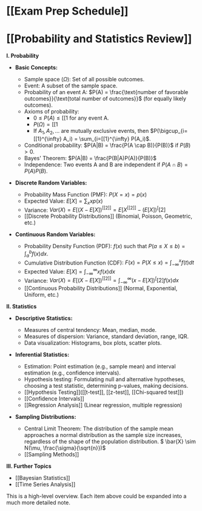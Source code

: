 # [[Exam Prep Schedule]]
# [[Probability and Statistics Review]]

**I. Probability**

* **Basic Concepts:**
    * Sample space ($\Omega$): Set of all possible outcomes.
    * Event: A subset of the sample space.
    * Probability of an event A: $P(A) = \frac{\text{number of favorable outcomes}}{\text{total number of outcomes}}$  (for equally likely outcomes).
    * Axioms of probability:
        * $0 \le P(A) \le [[1$ for any event A.
        * $P(\Omega) = [[1$
        * If $A_1, A_2, ...$ are mutually exclusive events, then $P(\bigcup_{i=[[1}^{\infty} A_i) = \sum_{i=[[1}^{\infty} P(A_i)$.
    * Conditional probability: $P(A|B) = \frac{P(A \cap B)}{P(B)}$ if $P(B) > 0$.
    * Bayes' Theorem: $P(A|B) = \frac{P(B|A)P(A)}{P(B)}$
    * Independence: Two events A and B are independent if $P(A \cap B) = P(A)P(B)$.


* **Discrete Random Variables:**
    * Probability Mass Function (PMF): $P(X=x) = p(x)$
    * Expected Value: $E[X] = \sum_x x p(x)$
    * Variance: $Var(X) = E[(X - E[X])^[[2]] = E[X^[[2]] - (E[X])^[[2]$
    * [[Discrete Probability Distributions]]  (Binomial, Poisson, Geometric, etc.)


* **Continuous Random Variables:**
    * Probability Density Function (PDF): $f(x)$ such that $P(a \le X \le b) = \int_a^b f(x) dx$.
    * Cumulative Distribution Function (CDF): $F(x) = P(X \le x) = \int_{-\infty}^x f(t) dt$
    * Expected Value: $E[X] = \int_{-\infty}^{\infty} x f(x) dx$
    * Variance: $Var(X) = E[(X - E[X])^[[2]] = \int_{-\infty}^{\infty} (x - E[X])^[[2] f(x) dx$
    * [[Continuous Probability Distributions]] (Normal, Exponential, Uniform, etc.)


**II. Statistics**

* **Descriptive Statistics:**
    * Measures of central tendency: Mean, median, mode.
    * Measures of dispersion: Variance, standard deviation, range, IQR.
    * Data visualization: Histograms, box plots, scatter plots.


* **Inferential Statistics:**
    * Estimation: Point estimation (e.g., sample mean) and interval estimation (e.g., confidence intervals).
    * Hypothesis testing:  Formulating null and alternative hypotheses, choosing a test statistic, determining p-values, making decisions.
    * [[Hypothesis Testing]]([[t-test]], [[z-test]], [[Chi-squared test]])
    * [[Confidence Intervals]]
    * [[Regression Analysis]] (Linear regression, multiple regression)


* **Sampling Distributions:**
    * Central Limit Theorem:  The distribution of the sample mean approaches a normal distribution as the sample size increases, regardless of the shape of the population distribution.  $ \bar{X} \sim N(\mu, \frac{\sigma}{\sqrt{n}})$
    * [[Sampling Methods]]


**III. Further Topics**

* [[Bayesian Statistics]]
* [[Time Series Analysis]]


This is a high-level overview. Each item above could be expanded into a much more detailed note.
